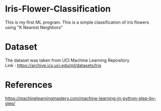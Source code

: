 # Iris-Flower-Classification
This is my first ML program.
This is a simple classification of iris flowers using "K Nearest Neighbors"
# Dataset
The dataset was taken from UCI Machine Learning Repository <br/>
Link : https://archive.ics.uci.edu/ml/datasets/Iris
# References
https://machinelearningmastery.com/machine-learning-in-python-step-by-step/
